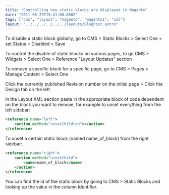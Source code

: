 ```yaml
---
title: "Controlling how static blocks are displayed in Magento"
date: "2011-06-29T15:41:00.000Z"
tags: ["cms", "layout", "magento", "magento1", "xml"]
layout: "../../../../../../layouts/BlogPost.astro"
---
```


To disable a static block globally, go to CMS > Static Blocks > Select One > set Status = Disabled > Save

To control the disable of static blocks on various pages, to go CMS > Widgets > Select One > Reference "Layout Updates" section

To remove a specific block for a specific page, go to CMS > Pages > Manage Content > Select One

Click the currently published Revision number on the initial page > Click the Design tab on the left

In the Layout XML section paste in the appropriate block of code dependent on the block you want to remove, for example to unset everything from the left sidebar:

```xml
<reference name="left">
    <action method="unsetChildren"></action>
</reference>
```

To unset a certain static block (named name_of_block) from the right sidebar:

```xml
<reference name="right">
    <action method="unsetChild">
        <name>name_of_block</name>
    </action>
</reference>
```

You can find the id of the static block by going to CMS > Static Blocks and looking up the value in the column Identifier.
